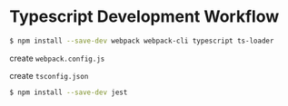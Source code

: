 # Typescript Development Workflow

```bash
$ npm install --save-dev webpack webpack-cli typescript ts-loader
```

create `webpack.config.js`

create `tsconfig.json`

```bash
$ npm install --save-dev jest
```